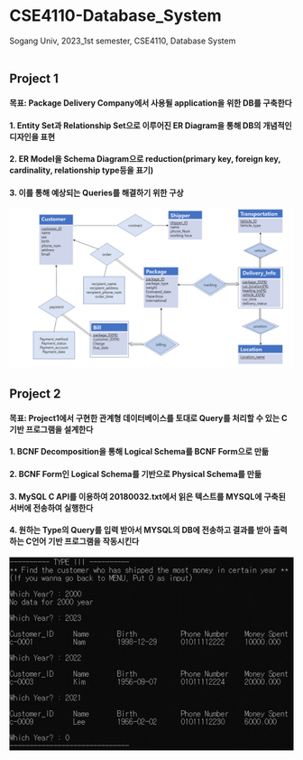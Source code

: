 # CSE4110-Database_System
Sogang Univ, 2023_1st semester, CSE4110, Database System
<br/>
<br/>

## Project 1 
#### 목표: Package Delivery Company에서 사용될 application을 위한 DB를 구축한다
#### 1. Entity Set과 Relationship Set으로 이루어진 ER Diagram을 통해 DB의 개념적인 디자인을 표현
#### 2. ER Model을 Schema Diagram으로 reduction(primary key, foreign key, cardinality, relationship type등을 표기)
#### 3. 이를 통해 예상되는 Queries를 해결하기 위한 구상
![E-R model_20180032.png](https://github.com/namkidong98/CSE4110-Database_System/blob/main/Project1/E-R%20model_20180032.png)
<br/>

## Project 2
#### 목표: Project1에서 구현한 관계형 데이터베이스를 토대로 Query를 처리할 수 있는 C기반 프로그램을 설계한다
#### 1. BCNF Decomposition을 통해 Logical Schema를 BCNF Form으로 만듦
#### 2. BCNF Form인 Logical Schema를 기반으로 Physical Schema를 만듦
#### 3. MySQL C API를 이용하여 20180032.txt에서 읽은 텍스트를 MYSQL에 구축된 서버에 전송하여 실행한다
#### 4. 원하는 Type의 Query를 입력 받아서 MYSQL의 DB에 전송하고 결과를 받아 출력하는 C언어 기반 프로그램을 작동시킨다
![example.png](https://github.com/namkidong98/CSE4110-Database_System/blob/main/Project2/example.png)
<br/>
